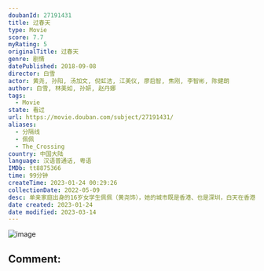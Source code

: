 ```yaml
---
doubanId: 27191431
title: 过春天
type: Movie
score: 7.7
myRating: 5
originalTitle: 过春天
genre: 剧情
datePublished: 2018-09-08
director: 白雪
actor: 黄尧, 孙阳, 汤加文, 倪虹洁, 江美仪, 廖启智, 焦刚, 李智彬, 陈健朗
author: 白雪, 林美如, 孙妍, 赵丹娜
tags:
  - Movie
state: 看过
url: https://movie.douban.com/subject/27191431/
aliases:
  - 分隔线
  - 佩佩
  - The_Crossing
country: 中国大陆
language: 汉语普通话, 粤语
IMDb: tt8875366
time: 99分钟
createTime: 2023-01-24 00:29:26
collectionDate: 2022-05-09
desc: 单亲家庭出身的16岁女学生佩佩（黄尧饰），她的城市既是香港、也是深圳，白天在香港上学，晚上回到深圳跟妈妈（倪虹洁饰）住在一起，频繁地穿梭于两地。为了和闺蜜Joe（汤加文饰）一起旅行的约定，为了自...
date created: 2023-01-24
date modified: 2023-03-14
---
```


![image](p2549537782.jpg)

Comment:
---
